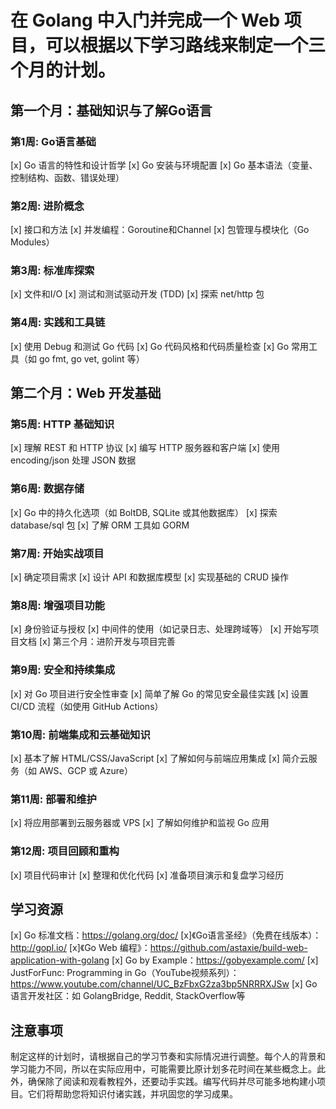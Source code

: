 # 在 Golang 中入门并完成一个 Web 项目，可以根据以下学习路线来制定一个三个月的计划。
## 第一个月：基础知识与了解Go语言
### 第1周: Go语言基础
[x] Go 语言的特性和设计哲学
[x] Go 安装与环境配置
[x] Go 基本语法（变量、控制结构、函数、错误处理）
### 第2周: 进阶概念
[x] 接口和方法
[x] 并发编程：Goroutine和Channel
[x] 包管理与模块化（Go Modules）
### 第3周: 标准库探索
[x] 文件和I/O
[x] 测试和测试驱动开发 (TDD)
[x] 探索 net/http 包
### 第4周: 实践和工具链
[x] 使用 Debug 和测试 Go 代码
[x] Go 代码风格和代码质量检查
[x] Go 常用工具（如 go fmt, go vet, golint 等）
## 第二个月：Web 开发基础
### 第5周: HTTP 基础知识
[x] 理解 REST 和 HTTP 协议
[x] 编写 HTTP 服务器和客户端
[x] 使用 encoding/json 处理 JSON 数据
### 第6周: 数据存储
[x] Go 中的持久化选项（如 BoltDB, SQLite 或其他数据库）
[x] 探索 database/sql 包
[x] 了解 ORM 工具如 GORM
### 第7周: 开始实战项目
[x] 确定项目需求
[x] 设计 API 和数据库模型
[x] 实现基础的 CRUD 操作
### 第8周: 增强项目功能
[x] 身份验证与授权
[x] 中间件的使用（如记录日志、处理跨域等）
[x] 开始写项目文档
[x] 第三个月：进阶开发与项目完善
### 第9周: 安全和持续集成
[x] 对 Go 项目进行安全性审查
[x] 简单了解 Go 的常见安全最佳实践
[x] 设置 CI/CD 流程（如使用 GitHub Actions）
### 第10周: 前端集成和云基础知识
[x] 基本了解 HTML/CSS/JavaScript
[x] 了解如何与前端应用集成
[x] 简介云服务（如 AWS、GCP 或 Azure）
### 第11周: 部署和维护
[x] 将应用部署到云服务器或 VPS
[x] 了解如何维护和监视 Go 应用
### 第12周: 项目回顾和重构
[x] 项目代码审计
[x] 整理和优化代码
[x] 准备项目演示和复盘学习经历

## 学习资源
[x] Go 标准文档：https://golang.org/doc/
[x]《Go语言圣经》（免费在线版本）：http://gopl.io/
[x]《Go Web 编程》：https://github.com/astaxie/build-web-application-with-golang
[x] Go by Example：https://gobyexample.com/
[x] JustForFunc: Programming in Go（YouTube视频系列）：https://www.youtube.com/channel/UC_BzFbxG2za3bp5NRRRXJSw
[x] Go 语言开发社区：如 GolangBridge, Reddit, StackOverflow等

## 注意事项
制定这样的计划时，请根据自己的学习节奏和实际情况进行调整。每个人的背景和学习能力不同，所以在实际应用中，可能需要比原计划多花时间在某些概念上。此外，确保除了阅读和观看教程外，还要动手实践。编写代码并尽可能多地构建小项目。它们将帮助您将知识付诸实践，并巩固您的学习成果。

